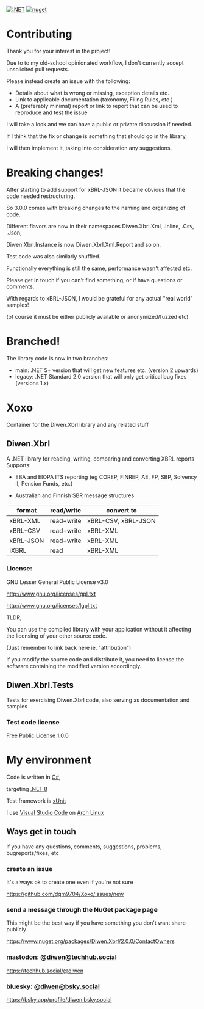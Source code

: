 [![.NET](https://github.com/dgm9704/Xoxo/actions/workflows/dotnet.yml/badge.svg)](https://github.com/dgm9704/Xoxo/actions/workflows/dotnet.yml)
[![nuget](https://img.shields.io/nuget/v/Diwen.Xbrl.svg)](https://www.nuget.org/packages/Diwen.Xbrl/)

# Contributing
Thank you for your interest in the project!

Due to to my old-school opinionated workflow, I don't currently accept unsolicited pull requests.

Please instead create an issue with the following:
- Details about what is wrong or missing, exception details etc.
- Link to applicable documentation (taxonomy, Filing Rules, etc )
- A (preferably minimal) report or link to report that can be used to reproduce and test the issue

I will take a look and we can have a public or private discussion if needed.

If I think that the fix or change is something that should go in the library, 

I will then implement it, taking into consideration any suggestions.


# Breaking changes!
After starting to add support for xBRL-JSON it became obvious that the code needed restructuring.

So 3.0.0 comes with breaking changes to the naming and organizing of code. 

Different flavors are now in their namespaces Diwen.Xbrl.Xml, .Inline, .Csv, .Json, 

Diwen.Xbrl.Instance is now Diwen.Xbrl.Xml.Report and so on.

Test code was also similarly shuffled.

Functionally everything is still the same, performance wasn't affected etc.

Please get in touch if you can't find something, or if have questions or comments.

With regards to xBRL-JSON, I would be grateful for any actual "real world" samples! 

(of course it must be either publicly available or anonymized/fuzzed etc)


# Branched!
The library code is now in two branches:
- main: .NET 5+ version that will get new features etc. (version 2 upwards)
- legacy: .NET Standard 2.0 version that will only get critical bug fixes (versions 1.x)

# Xoxo
Container for the Diwen.Xbrl library and any related stuff


## Diwen.Xbrl
A .NET library for reading, writing, comparing and converting XBRL reports
Supports:

- EBA and EIOPA ITS reporting (eg COREP, FINREP, AE, FP, SBP, Solvency II, Pension Funds, etc.)

- Australian and Finnish SBR message structures

| format    | read/write | convert to          |
| --------  | --------   | -------             |
| xBRL-XML  | read+write | xBRL-CSV, xBRL-JSON |
| xBRL-CSV  | read+write | xBRL-XML            |
| xBRL-JSON | read+write | xBRL-XML            |
| iXBRL     | read       | xBRL-XML            |


### License:

GNU Lesser General Public License v3.0

http://www.gnu.org/licenses/gpl.txt

http://www.gnu.org/licenses/lgpl.txt


TLDR; 

You can use the compiled library with your application without it affecting the licensing of your other source code. 

(Just remember to link back here ie. "attribution")

If you modify the source code and distribute it, you need to license the software containing the modified version accordingly.

## Diwen.Xbrl.Tests
Tests for exercising Diwen.Xbrl code, also serving as documentation and samples

### Test code license 
[Free Public License 1.0.0](https://opensource.org/licenses/FPL-1.0.0)


# My environment
Code is written in [C#](https://docs.microsoft.com/en-us/dotnet/csharp/index), 

targeting [.NET 8](https://learn.microsoft.com/en-us/dotnet/api/?view=net-8.0)

Test framework is [xUnit](https://xunit.net/)

I use [Visual Studio Code](https://code.visualstudio.com/) 
on [Arch Linux](https://www.archlinux.org/)

## Ways get in touch
If you have any questions, comments, suggestions, problems, bugreports/fixes, etc

### create an issue 
It's always ok to create one even if you're not sure

https://github.com/dgm9704/Xoxo/issues/new

### send a message through the NuGet package page
This might be the best way if you have something you don't want share publicly

https://www.nuget.org/packages/Diwen.Xbrl/2.0.0/ContactOwners

### mastodon: @diwen@techhub.social
https://techhub.social/@diwen

### bluesky: @diwen@bsky.social
https://bsky.app/profile/diwen.bsky.social
